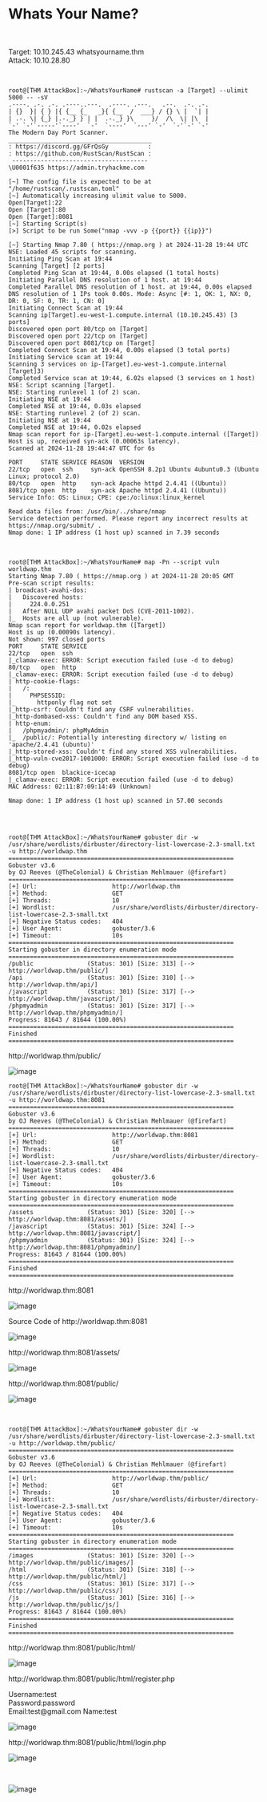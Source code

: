 <h1>Whats Your Name?</h1>

<br>

<p>Target: 10.10.245.43 whatsyourname.thm<br>
Attack: 10.10.28.80</p>

<br>

<pre><code>root@[THM AttackBox]:~/WhatsYourName# rustscan -a [Target] --ulimit 5000 -- -sV
.----. .-. .-. .----..---.  .----. .---.   .--.  .-. .-.
| {}  }| { } |{ {__ {_   _}{ {__  /  ___} / {} \ |  `| |
| .-. \| {_} |.-._} } | |  .-._} }\     }/  /\  \| |\  |
`-' `-'`-----'`----'  `-'  `----'  `---' `-'  `-'`-' `-'
The Modern Day Port Scanner.
________________________________________
: https://discord.gg/GFrQsGy           :
: https://github.com/RustScan/RustScan :
 --------------------------------------
\U0001f635 https://admin.tryhackme.com

[~] The config file is expected to be at "/home/rustscan/.rustscan.toml"
[~] Automatically increasing ulimit value to 5000.
Open[Target]:22
Open [Target]:80
Open [Target]:8081
[~] Starting Script(s)
[>] Script to be run Some("nmap -vvv -p {{port}} {{ip}}")

[~] Starting Nmap 7.80 ( https://nmap.org ) at 2024-11-28 19:44 UTC
NSE: Loaded 45 scripts for scanning.
Initiating Ping Scan at 19:44
Scanning [Target] [2 ports]
Completed Ping Scan at 19:44, 0.00s elapsed (1 total hosts)
Initiating Parallel DNS resolution of 1 host. at 19:44
Completed Parallel DNS resolution of 1 host. at 19:44, 0.00s elapsed
DNS resolution of 1 IPs took 0.00s. Mode: Async [#: 1, OK: 1, NX: 0, DR: 0, SF: 0, TR: 1, CN: 0]
Initiating Connect Scan at 19:44
Scanning ip[Target].eu-west-1.compute.internal (10.10.245.43) [3 ports]
Discovered open port 80/tcp on [Target]
Discovered open port 22/tcp on [Target]
Discovered open port 8081/tcp on [Target]
Completed Connect Scan at 19:44, 0.00s elapsed (3 total ports)
Initiating Service scan at 19:44
Scanning 3 services on ip-[Target].eu-west-1.compute.internal [Target]3)
Completed Service scan at 19:44, 6.02s elapsed (3 services on 1 host)
NSE: Script scanning [Target].
NSE: Starting runlevel 1 (of 2) scan.
Initiating NSE at 19:44
Completed NSE at 19:44, 0.03s elapsed
NSE: Starting runlevel 2 (of 2) scan.
Initiating NSE at 19:44
Completed NSE at 19:44, 0.02s elapsed
Nmap scan report for ip-[Target].eu-west-1.compute.internal ([Target])
Host is up, received syn-ack (0.00063s latency).
Scanned at 2024-11-28 19:44:47 UTC for 6s

PORT     STATE SERVICE REASON  VERSION
22/tcp   open  ssh     syn-ack OpenSSH 8.2p1 Ubuntu 4ubuntu0.3 (Ubuntu Linux; protocol 2.0)
80/tcp   open  http    syn-ack Apache httpd 2.4.41 ((Ubuntu))
8081/tcp open  http    syn-ack Apache httpd 2.4.41 ((Ubuntu))
Service Info: OS: Linux; CPE: cpe:/o:linux:linux_kernel

Read data files from: /usr/bin/../share/nmap
Service detection performed. Please report any incorrect results at https://nmap.org/submit/ .
Nmap done: 1 IP address (1 host up) scanned in 7.39 seconds 
</code></pre>

<br>

<pre><code>root@[THM AttackBox]:~/WhatsYourName# map -Pn --script vuln worldwap.thm
Starting Nmap 7.80 ( https://nmap.org ) at 2024-11-28 20:05 GMT
Pre-scan script results:
| broadcast-avahi-dos: 
|   Discovered hosts:
|     224.0.0.251
|   After NULL UDP avahi packet DoS (CVE-2011-1002).
|_  Hosts are all up (not vulnerable).
Nmap scan report for worldwap.thm ([Target])
Host is up (0.00090s latency).
Not shown: 997 closed ports
PORT     STATE SERVICE
22/tcp   open  ssh
|_clamav-exec: ERROR: Script execution failed (use -d to debug)
80/tcp   open  http
|_clamav-exec: ERROR: Script execution failed (use -d to debug)
| http-cookie-flags: 
|   /: 
|     PHPSESSID: 
|_      httponly flag not set
|_http-csrf: Couldn't find any CSRF vulnerabilities.
|_http-dombased-xss: Couldn't find any DOM based XSS.
| http-enum: 
|   /phpmyadmin/: phpMyAdmin
|_  /public/: Potentially interesting directory w/ listing on 'apache/2.4.41 (ubuntu)'
|_http-stored-xss: Couldn't find any stored XSS vulnerabilities.
|_http-vuln-cve2017-1001000: ERROR: Script execution failed (use -d to debug)
8081/tcp open  blackice-icecap
|_clamav-exec: ERROR: Script execution failed (use -d to debug)
MAC Address: 02:11:B7:09:14:49 (Unknown)

Nmap done: 1 IP address (1 host up) scanned in 57.00 seconds

</code></pre>

<br>

<pre><code>root@[THM AttackBox]:~/WhatsYourName# gobuster dir -w /usr/share/wordlists/dirbuster/directory-list-lowercase-2.3-small.txt -u http://worldwap.thm
===============================================================
Gobuster v3.6
by OJ Reeves (@TheColonial) & Christian Mehlmauer (@firefart)
===============================================================
[+] Url:                     http://worldwap.thm
[+] Method:                  GET
[+] Threads:                 10
[+] Wordlist:                /usr/share/wordlists/dirbuster/directory-list-lowercase-2.3-small.txt
[+] Negative Status codes:   404
[+] User Agent:              gobuster/3.6
[+] Timeout:                 10s
===============================================================
Starting gobuster in directory enumeration mode
===============================================================
/public               (Status: 301) [Size: 313] [--> http://worldwap.thm/public/]
/api                  (Status: 301) [Size: 310] [--> http://worldwap.thm/api/]
/javascript           (Status: 301) [Size: 317] [--> http://worldwap.thm/javascript/]
/phpmyadmin           (Status: 301) [Size: 317] [--> http://worldwap.thm/phpmyadmin/]
Progress: 81643 / 81644 (100.00%)
===============================================================
Finished
===============================================================
</code></pre>


<p>http://worldwap.thm/public/</p>

![image](https://github.com/user-attachments/assets/ca21710d-05e6-482e-94fe-7fdba38f847c)



<pre><code>root@[THM AttackBox]:~/WhatsYourName# gobuster dir -w /usr/share/wordlists/dirbuster/directory-list-lowercase-2.3-small.txt -u http://worldwap.thm:8081
===============================================================
Gobuster v3.6
by OJ Reeves (@TheColonial) & Christian Mehlmauer (@firefart)
===============================================================
[+] Url:                     http://worldwap.thm:8081
[+] Method:                  GET
[+] Threads:                 10
[+] Wordlist:                /usr/share/wordlists/dirbuster/directory-list-lowercase-2.3-small.txt
[+] Negative Status codes:   404
[+] User Agent:              gobuster/3.6
[+] Timeout:                 10s
===============================================================
Starting gobuster in directory enumeration mode
===============================================================
/assets               (Status: 301) [Size: 320] [--> http://worldwap.thm:8081/assets/]
/javascript           (Status: 301) [Size: 324] [--> http://worldwap.thm:8081/javascript/]
/phpmyadmin           (Status: 301) [Size: 324] [--> http://worldwap.thm:8081/phpmyadmin/]
Progress: 81643 / 81644 (100.00%)
===============================================================
Finished
===============================================================
</code></pre>

<p>http://worldwap.thm:8081</p>

![image](https://github.com/user-attachments/assets/1b0dc8ce-fec8-444b-ba36-97df618d2092)

<p>Source Code of http://worldwap.thm:8081</p>

![image](https://github.com/user-attachments/assets/8a045930-7d79-4405-8a85-6381f11d88fd)

<p>http://worldwap.thm:8081/assets/</p>

![image](https://github.com/user-attachments/assets/9ee82d52-54d8-4d7a-a535-76ffb74da317)

<p>http://worldwap.thm:8081/public/</p>

![image](https://github.com/user-attachments/assets/0f836fe5-703c-4261-bfe9-9ced9205ff65)

<br>

<pre><code>root@[THM AttackBox]:~/WhatsYourName# gobuster dir -w /usr/share/wordlists/dirbuster/directory-list-lowercase-2.3-small.txt -u http://worldwap.thm/public/
===============================================================
Gobuster v3.6
by OJ Reeves (@TheColonial) & Christian Mehlmauer (@firefart)
===============================================================
[+] Url:                     http://worldwap.thm/public/
[+] Method:                  GET
[+] Threads:                 10
[+] Wordlist:                /usr/share/wordlists/dirbuster/directory-list-lowercase-2.3-small.txt
[+] Negative Status codes:   404
[+] User Agent:              gobuster/3.6
[+] Timeout:                 10s
===============================================================
Starting gobuster in directory enumeration mode
===============================================================
/images               (Status: 301) [Size: 320] [--> http://worldwap.thm/public/images/]
/html                 (Status: 301) [Size: 318] [--> http://worldwap.thm/public/html/]
/css                  (Status: 301) [Size: 317] [--> http://worldwap.thm/public/css/]
/js                   (Status: 301) [Size: 316] [--> http://worldwap.thm/public/js/]
Progress: 81643 / 81644 (100.00%)
===============================================================
Finished
===============================================================
</code></pre>

<p>http://worldwap.thm:8081/public/html/</p>

![image](https://github.com/user-attachments/assets/f10cccdc-a841-4e41-a5ac-66bac4a0c484)

<p>http://worldwap.thm:8081/public/html/register.php</p>

<p>Username:test<br>
Password:password<br>
Email:test@gmail.com
Name:test</p>


![image](https://github.com/user-attachments/assets/99488f93-e240-4137-9b3d-e9cb5c9d470e)

<p>http://worldwap.thm:8081/public/html/login.php</p>

![image](https://github.com/user-attachments/assets/75388956-6289-41bd-aa19-19b3bccc70f3)

<br>

![image](https://github.com/user-attachments/assets/48732f17-6373-4476-a4ef-213b776e0fb6)


<br>





















